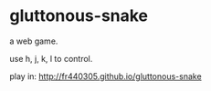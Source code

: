 # gluttonous-snake
a web game.

use h, j, k, l to control.

play in:
http://fr440305.github.io/gluttonous-snake
